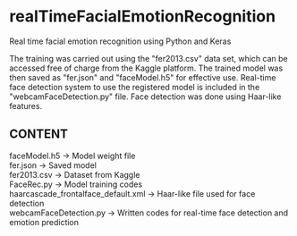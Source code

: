 # realTimeFacialEmotionRecognition
Real time facial emotion recognition using Python and Keras

The training was carried out using the "fer2013.csv" data set, which can be accessed free of charge from the Kaggle platform.
The trained model was then saved as "fer.json" and "faceModel.h5" for effective use.
Real-time face detection system to use the registered model is included in the "webcamFaceDetection.py" file.
Face detection was done using Haar-like features.

<h2> CONTENT </h2>

faceModel.h5 -> Model weight file <br>
fer.json -> Saved model <br>
fer2013.csv -> Dataset from Kaggle <br>
FaceRec.py -> Model training codes <br>
haarcascade_frontalface_default.xml -> Haar-like file used for face detection <br>
webcamFaceDetection.py -> Written codes for real-time face detection and emotion prediction <br>
